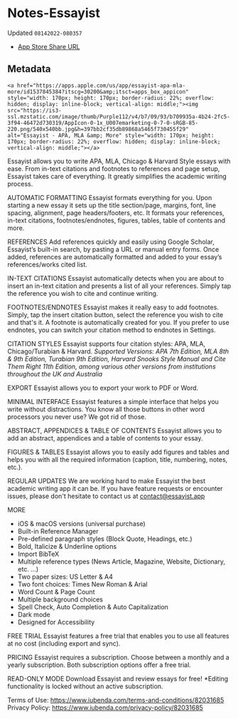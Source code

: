 # Notes-Essayist
Updated `08142022-080357`

- [App Store Share URL](https://apps.apple.com/us/app/essayist-apa-mla-more/id1537845384)



## Metadata

```
<a href="https://apps.apple.com/us/app/essayist-apa-mla-more/id1537845384?itscg=30200&amp;itsct=apps_box_appicon" style="width: 170px; height: 170px; border-radius: 22%; overflow: hidden; display: inline-block; vertical-align: middle;"><img src="https://is3-ssl.mzstatic.com/image/thumb/Purple112/v4/b7/09/93/b709935a-4b24-2fc5-3f94-46472d730319/AppIcon-0-1x_U007emarketing-0-7-0-sRGB-85-220.png/540x540bb.jpg&h=397bb2cf35db89868a5465f730455f29" alt="Essayist - APA, MLA &amp; More" style="width: 170px; height: 170px; border-radius: 22%; overflow: hidden; display: inline-block; vertical-align: middle;"></a>
```


Essayist allows you to write APA, MLA, Chicago & Harvard Style essays with ease. From in-text citations and footnotes to references and page setup, Essayist takes care of everything. It greatly simplifies the academic writing process.

AUTOMATIC FORMATTING
Essayist formats everything for you. Upon starting a new essay it sets up the title section/page, margins, font, line spacing, alignment, page headers/footers, etc. It formats your references, in-text citations, footnotes/endnotes, figures, tables, table of contents and more.

REFERENCES
Add references quickly and easily using Google Scholar, Essayist’s built-in search, by pasting a URL or manual entry forms. Once added, references are automatically formatted and added to your essay’s references/works cited list.

IN-TEXT CITATIONS
Essayist automatically detects when you are about to insert an in-text citation and presents a list of all your references. Simply tap the reference you wish to cite and continue writing.

FOOTNOTES/ENDNOTES
Essayist makes it really easy to add footnotes. Simply, tap the insert citation button, select the reference you wish to cite and that's it. A footnote is automatically created for you. If you prefer to use endnotes, you can switch your citation method to endnotes in Settings.

CITATION STYLES
Essayist supports four citation styles: APA, MLA, Chicago/Turabian & Harvard.
*Supported Versions: APA 7th Edition, MLA 8th & 9th Edition, Turabian 9th Edition, Harvard Snooks Style Manual and Cite Them Right 11th Edition, among various other versions from institutions throughout the UK and Australia*

EXPORT
Essayist allows you to export your work to PDF or Word.

MINIMAL INTERFACE
Essayist features a simple interface that helps you write without distractions. You know all those buttons in other word processors you never use? We got rid of those.

ABSTRACT, APPENDICES & TABLE OF CONTENTS
Essayist allows you to add an abstract, appendices and a table of contents to your essay.

FIGURES & TABLES
Essayist allows you to easily add figures and tables and helps you with all the required information (caption, title, numbering, notes, etc.).

REGULAR UPDATES
We are working hard to make Essayist the best academic writing app it can be. If you have feature requests or encounter issues, please don't hesitate to contact us at contact@essayist.app

MORE
- iOS & macOS versions (universal purchase)
- Built-in Reference Manager
- Pre-defined paragraph styles (Block Quote, Headings, etc.)
- Bold, Italicize & Underline options
- Import BibTeX
- Multiple reference types (News Article, Magazine, Website, Dictionary, etc. …)
- Two paper sizes: US Letter & A4
- Two font choices: Times New Roman & Arial
- Word Count & Page Count
- Multiple background choices
- Spell Check, Auto Completion & Auto Capitalization
- Dark mode
- Designed for Accessibility

FREE TRIAL
Essayist features a free trial that enables you to use all features at no cost (including export and sync).

PRICING
Essayist requires a subscription. Choose between a monthly and a yearly subscription. Both subscription options offer a free trial.

READ-ONLY MODE
Download Essayist and review essays for free! *Editing functionality is locked without an active subscription.

Terms of Use: https://www.iubenda.com/terms-and-conditions/82031685
Privacy Policy: https://www.iubenda.com/privacy-policy/82031685